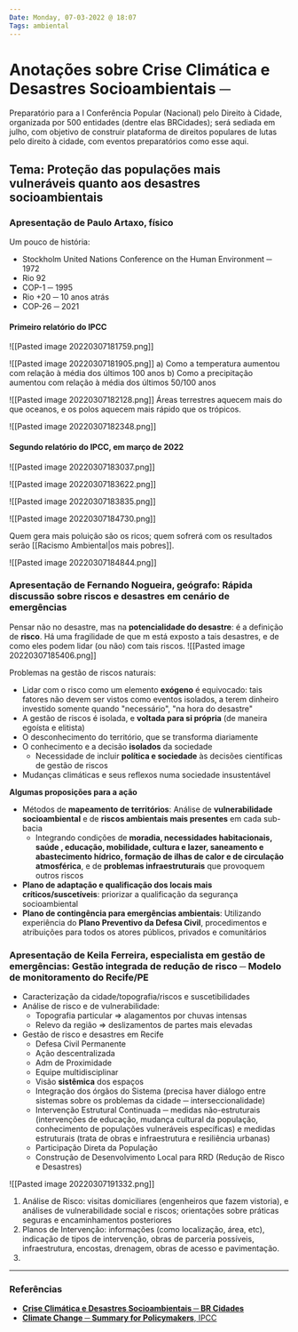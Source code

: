 ```yaml
---
Date: Monday, 07-03-2022 @ 18:07
Tags: ambiental
---
```

# Anotações sobre Crise Climática e Desastres Socioambientais  ─ 
Preparatório para a I Conferência Popular (Nacional) pelo Direito à Cidade, organizada por 500 entidades (dentre elas BRCidades); será sediada em julho, com objetivo de construir plataforma de direitos populares de lutas pelo direito à cidade, com eventos preparatórios como esse aqui. 

## Tema: Proteção das populações mais vulneráveis quanto aos desastres socioambientais 
### Apresentação de Paulo Artaxo, físico
Um pouco de história: 
* Stockholm United Nations Conference on the Human Environment ─ 1972
* Rio 92 
* COP-1 ─ 1995
* Rio +20 ─ 10 anos atrás
* COP-26  ─ 2021

#### Primeiro relatório do IPCC
![[Pasted image 20220307181759.png]]

![[Pasted image 20220307181905.png]]
a) Como a temperatura aumentou com relação à média dos últimos 100 anos
b) Como a precipitação aumentou com relação à média dos últimos 50/100 anos

![[Pasted image 20220307182128.png]]
Áreas terrestres aquecem mais do que oceanos, e os polos aquecem mais rápido que os trópicos.

![[Pasted image 20220307182348.png]]

#### Segundo relatório do IPCC, em março de 2022
![[Pasted image 20220307183037.png]]

![[Pasted image 20220307183622.png]]

![[Pasted image 20220307183835.png]]

![[Pasted image 20220307184730.png]]

Quem gera mais poluição são os ricos; quem sofrerá com os resultados serão [[Racismo Ambiental|os mais pobres]]. 

![[Pasted image 20220307184844.png]]


### Apresentação de Fernando Nogueira, geógrafo: Rápida discussão sobre riscos e desastres em cenário de emergências
Pensar não no desastre, mas na **potencialidade do desastre**: é a definição de **risco**. Há uma fragilidade de que m está exposto a tais desastres, e de como eles podem lidar (ou não) com tais riscos.
![[Pasted image 20220307185406.png]]

Problemas na gestão de riscos naturais:
* Lidar com o risco como um elemento **exógeno** é equivocado: tais fatores não devem ser vistos como eventos isolados, a terem dinheiro investido somente quando "necessário", "na hora do desastre"
* A gestão de riscos é isolada, e **voltada para si própria** (de maneira egoísta e elitista)
* O desconhecimento do território, que se transforma diariamente
* O conhecimento e a decisão **isolados** da sociedade
	* Necessidade de incluir **política e sociedade** às decisões científicas de gestão de riscos
* Mudanças climáticas e seus reflexos numa sociedade insustentável

**Algumas proposições para a ação**
* Métodos de **mapeamento de territórios**: Análise de **vulnerabilidade socioambiental** e de **riscos ambientais mais presentes** em cada sub-bacia
	* Integrando condições de **moradia, necessidades habitacionais, saúde , educação, mobilidade, cultura e lazer, saneamento e abastecimento hídrico, formação de ilhas de calor e de circulação atmosférica**, e de **problemas infraestruturais** que provoquem outros riscos
* **Plano de adaptação e qualificação dos locais mais críticos/suscetíveis**: priorizar a qualificação da segurança socioambiental
* **Plano de contingência para emergências ambientais**: Utilizando experiência do **Plano Preventivo da Defesa Civil**, procedimentos e atribuições para todos os atores públicos, privados e comunitários

### Apresentação de Keila Ferreira, especialista em gestão de emergências: Gestão integrada de redução de risco ─ Modelo de monitoramento do Recife/PE
* Caracterização da cidade/topografia/riscos e suscetibilidades
* Análise de risco e de vulnerabilidade: 
	* Topografia particular => alagamentos por chuvas intensas
	* Relevo da região => deslizamentos de partes mais elevadas
* Gestão de risco e desastres em Recife
	* Defesa Civil Permanente
	* Ação descentralizada
	* Adm de Proximidade
	* Equipe multidisciplinar
	* Visão **sistêmica** dos espaços
	* Integração dos órgãos do Sistema (precisa haver diálogo entre sistemas sobre os problemas da cidade ─ interseccionalidade)
	* Intervenção Estrutural Continuada ─ medidas não-estruturais (intervenções de educação, mudança cultural da população, conhecimento de populações vulneráveis específicas) e medidas estruturais (trata de obras e infraestrutura e resiliência urbanas)
	* Participação Direta da População
	* Construção de Desenvolvimento Local para RRD (Redução de Risco e Desastres)

![[Pasted image 20220307191332.png]]

1. Análise de Risco: visitas domiciliares (engenheiros que fazem vistoria), e análises de vulnerabilidade social e riscos; orientações sobre práticas seguras e encaminhamentos posteriores
2. Planos de Intervenção: informações (como localização, área, etc), indicação de tipos de intervenção, obras de parceria possíveis, infraestrutura, encostas, drenagem, obras de acesso e pavimentação.
3. 


---
### Referências
- [**Crise Climática e Desastres Socioambientais ─ BR Cidades**](https://www.youtube.com/watch?v=5ddA20PURao)
- [**Climate Change ─ Summary for Policymakers**, IPCC](https://report.ipcc.ch/ar6wg2/pdf/IPCC_AR6_WGII_SummaryForPolicymakers.pdf)